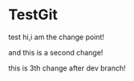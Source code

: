 # TestGit
test
hi,i am the change point!

and this is a second change!

this is 3th change after dev branch!
